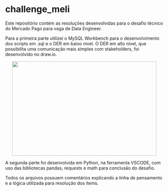 # challenge_meli

Este repositório contém as resoluções desenvolvidas para o desafio técnico do Mercado Pago para vaga de Data Engineer.

Para a primeira parte utilizei o MySQL Workbench para o desenvolvimento dos scripts em .sql e o DER em baixo nível. O DER em alto nível, que possibilita uma comunicação mais simples com stakeholders, foi desenvolvido no draw.io.
<p align="center">
  <img width="460" height="300" src="https://github.com/user-attachments/assets/a439cd77-ac5e-439e-b3b6-6809b5abf28d">
</p>
            
A segunda parte foi desenvolvida em Python, na ferramenta VSCODE, com uso das bibliotecas pandas, requests e math para conclusão do desafio.

Todos os arquivos possuem comentários explicando a linha de pensamento e a lógica utilizada para resolução dos items.
